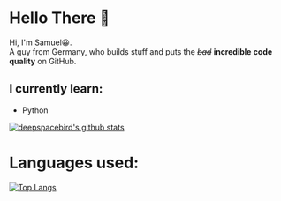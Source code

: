 # Hello There 👋

Hi, I'm Samuel😀.  
A guy from Germany, who builds stuff and puts the ~~*bad*~~ **incredible** **code quality** on GitHub.
 
 
 ## I currently learn:
 - Python
 
 
 
[![deepspacebird's github stats](https://github-readme-stats.vercel.app/api?username=ExtinctAxolotl&show_icons=true&theme=nord)](https://github.com/ExtinctAxolotl)

# Languages used:

[![Top Langs](https://github-readme-stats.vercel.app/api/top-langs/?username=ExtinctAxolotl&layout=compact&theme=nord)](https://github.com/ExinctAxolotl)
